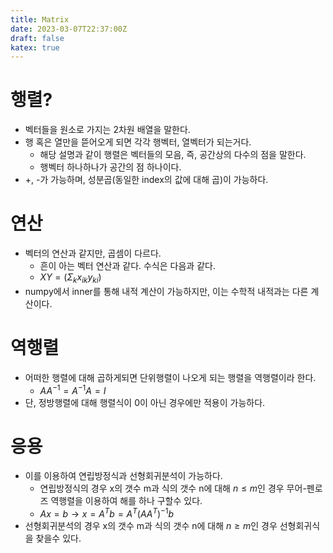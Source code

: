 ```yaml
---
title: Matrix
date: 2023-03-07T22:37:00Z
draft: false
katex: true
---
```


# 행렬?

- 벡터들을 원소로 가지는 2차원 배열을 말한다.
- 행 혹은 열만을 뜯어오게 되면 각각 행벡터, 열벡터가 되는거다.
    - 해당 설명과 같이 행렬은 벡터들의 모음, 즉, 공간상의 다수의 점을 말한다.
    - 행벡터 하나하나가 공간의 점 하나이다.
- +, -가 가능하며, 성분곱(동일한 index의 값에 대해 곱)이 가능하다.

# 연산

- 벡터의 연산과 같지만, 곱셈이 다르다.
    - 흔이 아는 벡터 연산과 같다. 수식은 다음과 같다.
    - $XY=(\Sigma_kx_{ik}y_{ki})$
- numpy에서 inner를 통해 내적 계산이 가능하지만, 이는 수학적 내적과는 다른 계산이다.

# 역행렬

- 어떠한 행렬에 대해 곱하게되면 단위행렬이 나오게 되는 행렬을 역행렬이라 한다.
    - $AA^{-1}=A^{-1}A=I$
- 단, 정방행렬에 대해 행렬식이 0이 아닌 경우에만 적용이 가능하다.

# 응용

- 이를 이용하여 연립방정식과 선형회귀분석이 가능하다.
    - 연립방정식의 경우 x의 갯수 m과 식의 갯수 n에 대해 $n≤m$인 경우 무어-펜로즈 역행렬을 이용하여 해를 하나 구할수 있다.
    - $Ax=b \rightarrow x=A^Tb = A^T(AA^T)^{-1}b$
- 선형회귀분석의 경우 x의 갯수 m과 식의 갯수 n에 대해 $n≥m$인 경우 선형회귀식을 찾을수 있다.
